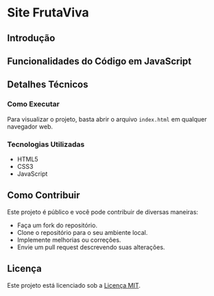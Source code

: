 
# Site FrutaViva

## Introdução


## Funcionalidades do Código em JavaScript

<!--Adicionar imagens pertine-->
<div>

</div>

## Detalhes Técnicos

### Como Executar
Para visualizar o projeto, basta abrir o arquivo `index.html` em qualquer navegador web. 

### Tecnologias Utilizadas
- HTML5
- CSS3
- JavaScript


## Como Contribuir
Este projeto é público e você pode contribuir de diversas maneiras:
- Faça um fork do repositório.
- Clone o repositório para o seu ambiente local.
- Implemente melhorias ou correções.
- Envie um pull request descrevendo suas alterações.

## Licença
Este projeto está licenciado sob a [Licença MIT](https://opensource.org/licenses/MIT).
